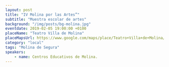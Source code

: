 ```yaml
---
layout: post
title: "IV Molina por las Artes”"
subtitle: "Muestra escolar de artes"
background: "/img/posts/bg-molina.jpg"
eventdate: 2019-02-05 19:00:00 +0100
placeName: "Teatro Villa de Molina"
placeMapsUrl: https://www.google.com/maps/place/Teatro+Villa+de+Molina/@38.0568439,-1.207589,15z/data=!4m5!3m4!1s0x0:0x7bc5d26da106649d!8m2!3d38.0568439!4d-1.207589+yecla!3m4!1s0xd63fdb68b74c103:0xb713062e95f93a05!8m2!3d38.6122691!4d-1.1132321
category: "local"
tags: "Molina de Segura"
speakers:
    - name: Centros Educativos de Molina.
---
```


